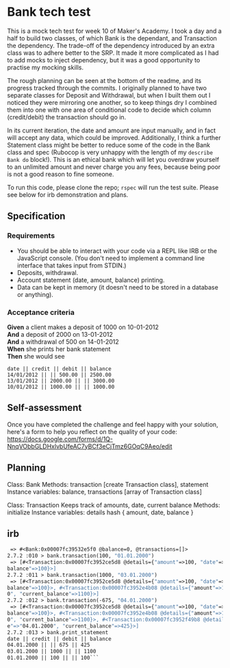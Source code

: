 # Bank tech test

This is a mock tech test for week 10 of Maker's Academy. I took a day and a half to build two classes, of which Bank is the dependant, and Transaction the dependency. The trade-off of the dependency introduced by an extra class was to adhere better to the SRP. It made it more complicated as I had to add mocks to inject dependency, but it was a good opportunity to practise my mocking skills.

The rough planning can be seen at the bottom of the readme, and its progress tracked through the commits. I originally planned to have two separate classes for Deposit and Withdrawal, but when I built them out I noticed they were mirroring one another, so to keep things dry I combined them into one with one area of conditional code to decide which column (credit/debit) the transaction should go in.

In its current iteration, the date and amount are input manually, and in fact will accept any data, which could be improved. Additionally, I think a further Statement class might be better to reduce some of the code in the Bank class and spec (Rubocop is very unhappy with the length of my `describe Bank do` block!). This is an ethical bank which will let you overdraw yourself to an unlimited amount and never charge you any fees, because being poor is not a good reason to fine someone.

To run this code, please clone the repo; `rspec` will run the test suite.
Please see below for irb demonstration and plans.

## Specification

### Requirements

* You should be able to interact with your code via a REPL like IRB or the JavaScript console.  (You don't need to implement a command line interface that takes input from STDIN.)
* Deposits, withdrawal.
* Account statement (date, amount, balance) printing.
* Data can be kept in memory (it doesn't need to be stored in a database or anything).

### Acceptance criteria

**Given** a client makes a deposit of 1000 on 10-01-2012  
**And** a deposit of 2000 on 13-01-2012  
**And** a withdrawal of 500 on 14-01-2012  
**When** she prints her bank statement  
**Then** she would see

```
date || credit || debit || balance
14/01/2012 || || 500.00 || 2500.00
13/01/2012 || 2000.00 || || 3000.00
10/01/2012 || 1000.00 || || 1000.00
```

## Self-assessment

Once you have completed the challenge and feel happy with your solution, here's a form to help you reflect on the quality of your code: https://docs.google.com/forms/d/1Q-NnqVObbGLDHxlvbUfeAC7yBCf3eCjTmz6GOqC9Aeo/edit

## Planning

Class: Bank
Methods: transaction [create Transaction class], statement
Instance variables: balance, transactions [array of Transaction class]

Class: Transaction
Keeps track of amounts, date, current balance
Methods: initialize
Instance variables: details hash { amount, date, balance }

## irb
```2.7.2 :009 > bank = Bank.new
 => #<Bank:0x00007fc39532e5f0 @balance=0, @transactions=[]>
2.7.2 :010 > bank.transaction(100, "01.01.2000")
 => [#<Transaction:0x00007fc3952ce5d8 @details={"amount"=>100, "date"=>"01.01.2000", "current_
balance"=>100}>]
2.7.2 :011 > bank.transaction(1000, "03.01.2000")
 => [#<Transaction:0x00007fc3952ce5d8 @details={"amount"=>100, "date"=>"01.01.2000", "current_
balance"=>100}>, #<Transaction:0x00007fc3952e4b08 @details={"amount"=>1000, "date"=>"03.01.200
0", "current_balance"=>1100}>]
2.7.2 :012 > bank.transaction(-675, "04.01.2000")
 => [#<Transaction:0x00007fc3952ce5d8 @details={"amount"=>100, "date"=>"01.01.2000", "current_
balance"=>100}>, #<Transaction:0x00007fc3952e4b08 @details={"amount"=>1000, "date"=>"03.01.200
0", "current_balance"=>1100}>, #<Transaction:0x00007fc3952f49b8 @details={"amount"=>-675, "dat
e"=>"04.01.2000", "current_balance"=>425}>]
2.7.2 :013 > bank.print_statement
date || credit || debit || balance
04.01.2000 || || 675 || 425
03.01.2000 || 1000 || || 1100
01.01.2000 || 100 || || 100```
